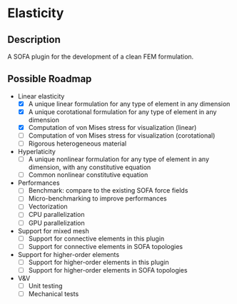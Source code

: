 # Elasticity

## Description
A SOFA plugin for the development of a clean FEM formulation.

## Possible Roadmap

- Linear elasticity
  - [x] A unique linear formulation for any type of element in any dimension
  - [x] A unique corotational formulation for any type of element in any dimension
  - [x] Computation of von Mises stress for visualization (linear)
  - [ ] Computation of von Mises stress for visualization (corotational)
  - [ ] Rigorous heterogeneous material
- Hyperlaticity
  - [ ] A unique nonlinear formulation for any type of element in any dimension, with any constitutive equation
  - [ ] Common nonlinear constitutive equation
- Performances
  - [ ] Benchmark: compare to the existing SOFA force fields
  - [ ] Micro-benchmarking to improve performances
  - [ ] Vectorization
  - [ ] CPU parallelization
  - [ ] GPU parallelization
- Support for mixed mesh
  - [ ] Support for connective elements in this plugin
  - [ ] Support for connective elements in SOFA topologies
- Support for higher-order elements
  - [ ] Support for higher-order elements in this plugin
  - [ ] Support for higher-order elements in SOFA topologies
- V&V
  - [ ] Unit testing
  - [ ] Mechanical tests
